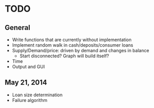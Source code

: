 TODO
====

General
-------
* Write functions that are currently without implementation
* Implement random walk in cash/deposits/consumer loans
* Supply/Demand/price: driven by demand and changes in balance
    * Start disconnected? Graph will build itself?
* Time
* Output and GUI

May 21, 2014
------------
* Loan size determination
* Failure algorithm
